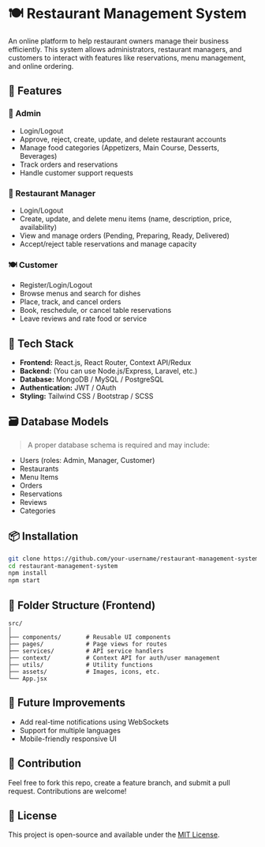 # 🍽️ Restaurant Management System

An online platform to help restaurant owners manage their business efficiently. This system allows administrators, restaurant managers, and customers to interact with features like reservations, menu management, and online ordering.

## 🚀 Features

### 👤 Admin
- Login/Logout
- Approve, reject, create, update, and delete restaurant accounts
- Manage food categories (Appetizers, Main Course, Desserts, Beverages)
- Track orders and reservations
- Handle customer support requests

### 🍳 Restaurant Manager
- Login/Logout
- Create, update, and delete menu items (name, description, price, availability)
- View and manage orders (Pending, Preparing, Ready, Delivered)
- Accept/reject table reservations and manage capacity

### 🍽️ Customer
- Register/Login/Logout
- Browse menus and search for dishes
- Place, track, and cancel orders
- Book, reschedule, or cancel table reservations
- Leave reviews and rate food or service

## 🧠 Tech Stack

- **Frontend:** React.js, React Router, Context API/Redux
- **Backend:** (You can use Node.js/Express, Laravel, etc.)
- **Database:** MongoDB / MySQL / PostgreSQL
- **Authentication:** JWT / OAuth
- **Styling:** Tailwind CSS / Bootstrap / SCSS

## 🗃️ Database Models

> A proper database schema is required and may include:
- Users (roles: Admin, Manager, Customer)
- Restaurants
- Menu Items
- Orders
- Reservations
- Reviews
- Categories

## 📦 Installation

```bash
git clone https://github.com/your-username/restaurant-management-system.git
cd restaurant-management-system
npm install
npm start
```

## 📁 Folder Structure (Frontend)

```
src/
│
├── components/       # Reusable UI components
├── pages/            # Page views for routes
├── services/         # API service handlers
├── context/          # Context API for auth/user management
├── utils/            # Utility functions
├── assets/           # Images, icons, etc.
└── App.jsx
```

## 🧪 Future Improvements

- Add real-time notifications using WebSockets
- Support for multiple languages
- Mobile-friendly responsive UI

## 🤝 Contribution

Feel free to fork this repo, create a feature branch, and submit a pull request. Contributions are welcome!

## 📄 License

This project is open-source and available under the [MIT License](LICENSE).